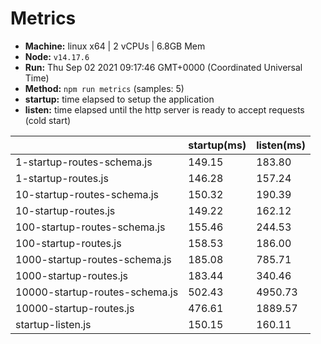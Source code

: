 # Metrics
* __Machine:__ linux x64 | 2 vCPUs | 6.8GB Mem
* __Node:__ `v14.17.6`
* __Run:__ Thu Sep 02 2021 09:17:46 GMT+0000 (Coordinated Universal Time)
* __Method:__ `npm run metrics` (samples: 5)
* __startup:__ time elapsed to setup the application
* __listen:__ time elapsed until the http server is ready to accept requests (cold start)

| | startup(ms) | listen(ms) |
|-| -       | -      |
| 1-startup-routes-schema.js | 149.15 | 183.80 |
| 1-startup-routes.js | 146.28 | 157.24 |
| 10-startup-routes-schema.js | 150.32 | 190.39 |
| 10-startup-routes.js | 149.22 | 162.12 |
| 100-startup-routes-schema.js | 155.46 | 244.53 |
| 100-startup-routes.js | 158.53 | 186.00 |
| 1000-startup-routes-schema.js | 185.08 | 785.71 |
| 1000-startup-routes.js | 183.44 | 340.46 |
| 10000-startup-routes-schema.js | 502.43 | 4950.73 |
| 10000-startup-routes.js | 476.61 | 1889.57 |
| startup-listen.js | 150.15 | 160.11 |
